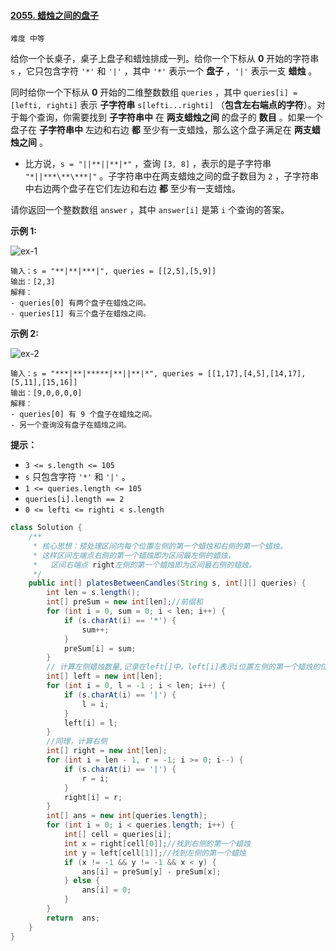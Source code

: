#### [2055. 蜡烛之间的盘子](https://leetcode-cn.com/problems/plates-between-candles/)

`难度 中等`

给你一个长桌子，桌子上盘子和蜡烛排成一列。给你一个下标从 **0** 开始的字符串 `s` ，它只包含字符 `'*'` 和 `'|'` ，其中 `'*'` 表示一个 **盘子** ，`'|'` 表示一支 **蜡烛** 。

同时给你一个下标从 **0** 开始的二维整数数组 `queries` ，其中 `queries[i] = [lefti, righti]` 表示 **子字符串** `s[lefti...righti]` （**包含左右端点的字符**）。对于每个查询，你需要找到 **子字符串中** 在 **两支蜡烛之间** 的盘子的 **数目** 。如果一个盘子在 **子字符串中** 左边和右边 **都** 至少有一支蜡烛，那么这个盘子满足在 **两支蜡烛之间** 。

- 比方说，`s = "||**||**|*"` ，查询 `[3, 8]` ，表示的是子字符串 `"*||***\**\***|"` 。子字符串中在两支蜡烛之间的盘子数目为 `2` ，子字符串中右边两个盘子在它们左边和右边 **都** 至少有一支蜡烛。

请你返回一个整数数组 `answer` ，其中 `answer[i]` 是第 `i` 个查询的答案。

 

**示例 1:**

![ex-1](https://assets.leetcode.com/uploads/2021/10/04/ex-1.png)

```
输入：s = "**|**|***|", queries = [[2,5],[5,9]]
输出：[2,3]
解释：
- queries[0] 有两个盘子在蜡烛之间。
- queries[1] 有三个盘子在蜡烛之间。
```

**示例 2:**

![ex-2](https://assets.leetcode.com/uploads/2021/10/04/ex-2.png)

```
输入：s = "***|**|*****|**||**|*", queries = [[1,17],[4,5],[14,17],[5,11],[15,16]]
输出：[9,0,0,0,0]
解释：
- queries[0] 有 9 个盘子在蜡烛之间。
- 另一个查询没有盘子在蜡烛之间。
```

 

**提示：**

- `3 <= s.length <= 105`
- `s` 只包含字符 `'*'` 和 `'|'` 。
- `1 <= queries.length <= 105`
- `queries[i].length == 2`
- `0 <= lefti <= righti < s.length`



```java
class Solution {
    /**
     * 核心思想：预处理区间内每个位置左侧的第一个蜡烛和右侧的第一个蜡烛。
     * 这样区间左端点右侧的第一个蜡烛即为区间最左侧的蜡烛，
     *   区间右端点 right左侧的第一个蜡烛即为区间最右侧的蜡烛。
     */
    public int[] platesBetweenCandles(String s, int[][] queries) {
        int len = s.length();
        int[] preSum = new int[len];//前缀和
        for (int i = 0, sum = 0; i < len; i++) {
            if (s.charAt(i) == '*') {
                sum++;
            }
            preSum[i] = sum;
        }
        // 计算左侧蜡烛数量,记录在left[]中，left[i]表示i位置左侧的第一个蜡烛的位置
        int[] left = new int[len];
        for (int i = 0, l = -1 ; i < len; i++) {
            if (s.charAt(i) == '|') {
                l = i;
            }
            left[i] = l;
        }
        //同理，计算右侧
        int[] right = new int[len];
        for (int i = len - 1, r = -1; i >= 0; i--) {
            if (s.charAt(i) == '|') {
                r = i;
            }
            right[i] = r;
        }
        int[] ans = new int[queries.length];
        for (int i = 0; i < queries.length; i++) {
            int[] cell = queries[i];
            int x = right[cell[0]];//找到右侧的第一个蜡烛
            int y = left[cell[1]];//找到左侧的第一个蜡烛
            if (x != -1 && y != -1 && x < y) {
                ans[i] = preSum[y] - preSum[x];
            } else {
                ans[i] = 0;
            }
        }
        return  ans;
    }
}
```

